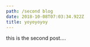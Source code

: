 ```yaml
---
path: /second blog
date: 2018-10-08T07:03:34.922Z
title: yoyoyoyoy
---
```

this is the second post....
